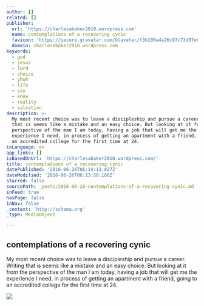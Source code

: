 ```yaml
---
author: []
related: []
publisher:
  url: 'https://charlesabaker2010.wordpress.com'
  name: contemplations of a recovering cynic
  favicon: 'https://secure.gravatar.com/blavatar/f3b100a4a26c97c73d07e6f3245933eb?s=16'
  domain: charlesabaker2010.wordpress.com
keywords:
  - god
  - jesus
  - lord
  - choice
  - yhwh
  - life
  - say
  - know
  - reality
  - salvation
description: >-
  My most recent choice was to leave a discipleship and pursue a career. Writing
  that is seems like a mistake and an easy choice. But looking at it from the
  perspective of the man I am today, having a job that will get me the
  experience I need, in process of getting an apartment with a friend, going to
  an accredited college for the first time at 24.
inLanguage: en
app_links: []
isBasedOnUrl: 'https://charlesabaker2010.wordpress.com/'
title: contemplations of a recovering cynic
datePublished: '2016-06-26T06:14:13.827Z'
dateModified: '2016-06-26T06:13:50.166Z'
starred: false
sourcePath: _posts/2016-06-26-contemplations-of-a-recovering-cynic.md
inFeed: true
hasPage: false
inNav: false
_context: 'http://schema.org'
_type: MediaObject

---
```

<article style=""><h1>contemplations of a recovering cynic</h1><p>My most recent choice was to leave a discipleship and pursue a career. Writing that is seems like a mistake and an easy choice. But looking at it from the perspective of the man I am today, having a job that will get me the experience I need, in process of getting an apartment with a friend, going to an accredited college for the first time at 24.</p><img src="https://secure.gravatar.com/blavatar/f3b100a4a26c97c73d07e6f3245933eb?s=200&amp;ts=1466921628" /></article>
